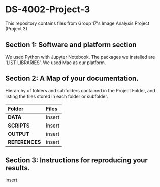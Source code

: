# DS-4002-Project-3
This repository contains files from Group 17's Image Analysis Project (Project 3)
## Section 1: Software and platform section
We used Python with Jupyter Notebook. The packages we installed are 'LIST LIBRARIES'. We used Mac as our platform.
## Section 2: A Map of your documentation.
Hierarchy of folders and subfolders contained in the Project Folder, and listing the files stored in each folder or subfolder.

| Folder              | Files |
| :---------------- | :------ |
| **DATA**              | insert |
| **SCRIPTS**           |  insert   |
| **OUTPUT**            |  insert|
| **REFERENCES**        |  insert  |


## Section 3: Instructions for reproducing your results. 
insert
